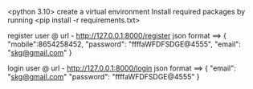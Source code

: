 <python 3.10>
create a virtual environment
Install required packages by running <pip install -r requirements.txt> 

register user @ url - <http://127.0.0.1:8000/register>
json format ==> 
{  "mobile":8654258452,
  "password": "ffffaWFDFSDGE@4555",
  "email": "skg@gmail.com"
}

login user @ url - <http://127.0.0.1:8000/login>
json format ==> 
{  "email": "skg@gmail.com"
  "password": "ffffaWFDFSDGE@4555"
}
